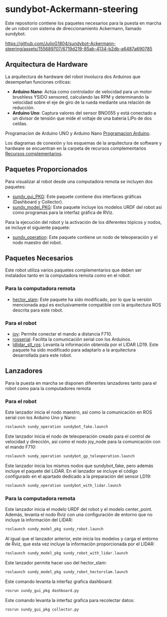 # sundybot-Ackermann-steering
Este repositorio contiene los paquetes necesarios para la puesta en marcha de un robot con sistema de direccionamiento Ackermann, llamado sundybot.

https://github.com/JulioG1804/sundybot-Ackermann-steering/assets/155689707/6719d219-85ab-4134-b2db-a6487a690785


## Arquitectura de Hardware
La arquitectura de hardware del robot involucra dos Arduinos que desempeñan funciones críticas:
- **Arduino Nano**: Actúa como controlador de velocidad para un motor brushless YSIDO sensored, calculando las RPM y determinando la velocidad sobre el eje de giro de la rueda mediante una relación de reducción.
- **Arduino Uno**: Captura valores del sensor BNO055 y está conectado a un divisor de tensión que mide el voltaje de una batería LiPo de dos celdas.

Programacion de Arduino UNO y Arduino Nano [Programacion Arduino](https://github.com/JulioG1804/sundybot-Ackermann-steering/tree/main/Programacion%20Arduino).

Los diagramas de conexión y los esquemas de la arquitectura de software y hardware se encuentran en la carpeta de recursos complementarios [Recursos complementarios](https://github.com/JulioG1804/sundybot-Ackermann-steering/tree/main/Recursos%20complementarios).

## Paquetes Proporcionados
Para visualizar al robot desde una computadora remota se incluyen dos paquetes:
- [sundy_gui_PKG](https://github.com/JulioG1804/sundybot-Ackermann-steering/tree/main/sundy_gui_pkg): Este paquete contiene dos interfaces gráficas (Dashboard y Collector).
- [sundy_model_PKG](https://github.com/JulioG1804/sundybot-Ackermann-steering/tree/main/sundy_model_pkg): Este paquete incluye los modelos URDF del robot así como programas para la interfaz gráfica de RViz.

Para la ejecución del robot y la activación de los diferentes tópicos y nodos, se incluye el siguiente paquete:
- [sundy_operation](https://github.com/JulioG1804/sundybot-Ackermann-steering/tree/main/sundy_operation): Este paquete contiene un nodo de teleoperación y el nodo maestro del robot.

## Paquetes Necesarios
Este robot utiliza varios paquetes complementarios que deben ser instalados tanto en la computadora remota como en el robot:

### Para la computadora remota
- [hector_slam](https://github.com/JulioG1804/sundybot-Ackermann-steering/tree/main/hector_slam): Este paquete ha sido modificado, por lo que la versión mencionada aquí es exclusivamente compatible con la arquitectura ROS descrita para este robot.

### Para el robot
- [joy](https://github.com/ros-drivers/joystick_drivers/tree/main/joy): Permite conectar el mando a distancia F710.
- [rosserial](https://github.com/ros-drivers/rosserial): Facilita la comunicación serial con los Arduinos.
- [ldlidar_stl_ros](https://github.com/JulioG1804/sundybot-Ackermann-steering/tree/main/ldlidar_stl_ros): Levanta la información obtenida por el LIDAR LD19. Este paquete ha sido modificado para adaptarlo a la arquitectura desarrollada para este robot.

## Lanzadores
Para la puesta en marcha se disponen diferentes lanzadores tanto para el robot como para la computadores remota
### Para el robot
Este lanzador inicia el nodo maestro, así como la comunicación en ROS serial con los Arduino Uno y Nano:
```bash
roslaunch sundy_operation sundybot_fake.launch
```

Este lanzador inicia el nodo de teleoperación creado para el control de velocidad y dirección, así como el nodo joy_node para la comunicación con el mando F710:
```bash
roslaunch sundy_operation sundybot_gp_teleoperation.launch
```

Este lanzador inicia los mismos nodos que sundybot_fake, pero además incluye el paquete del LiDAR. En el lanzador se incluye el código configurado en el apartado dedicado a la preparación del sensor LD19:
```bash
roslaunch sundy_operation sundybot_with_lidar.launch
```


### Para la computadora remota
Este lanzador inicia el modelo URDF del robot y el modelo center_point. Además, levanta el nodo Rviz con una configuración de entorno que no incluye la información del LIDAR:
```bash
roslaunch sundy_model_pkg sundy_robot.launch
```

Al igual que el lanzador anterior, este inicia los modelos y carga el entorno de Rviz, que esta vez incluye la información proporcionada por el LIDAR:
```bash
roslaunch sundy_model_pkg sundy_robot_with_lidar.launch
```

Este lanzador permite hacer uso del hector_slam:
```bash
roslaunch sundy_model_pkg sundy_robot_hectorslam.launch
```

Este comando levanta la interfaz grafica dashboard:
```bash
rosrun sundy_gui_pkg dashboard.py
```

Este comando levanta la interfaz grafica para recolectar datos:
```bash
rosrun sundy_gui_pkg collector.py
```

